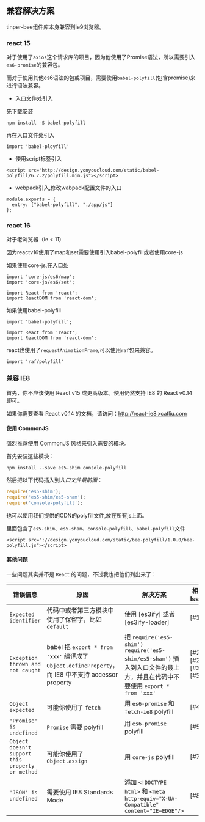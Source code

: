 ## 兼容解决方案

tinper-bee组件库本身兼容到ie9浏览器。

### react 15

对于使用了`axios`这个请求库的项目，因为他使用了Promise语法，所以需要引入`es6-promise`的兼容包。

而对于使用其他es6语法的包或项目，需要使用`babel-polyfill`(包含promise)来进行语法兼容。

- 入口文件处引入

先下载安装

```
npm install -S babel-polyfill
```
再在入口文件处引入
```
import 'babel-ployfill'
```
- 使用script标签引入

```
<script src="http://design.yonyoucloud.com/static/babel-polyfill/6.7.2/polyfill.min.js"></script>

```


- webpack引入,修改wabpack配置文件的入口

```
module.exports = {
  entry: ["babel-polyfill", "./app/js"]
};
```


### react 16

对于老浏览器（ie < 11）

因为reactv16使用了map和set需要使用引入babel-polyfill或者使用core-js

如果使用core-js,在入口处

```
import 'core-js/es6/map';
import 'core-js/es6/set';

import React from 'react';
import ReactDOM from 'react-dom';
```

如果使用babel-polyfill

```
import 'babel-polyfill';

import React from 'react';
import ReactDOM from 'react-dom';
```

react也使用了`requestAnimationFrame`,可以使用`raf`包来兼容。

```
import 'raf/polyfill'
```


### 兼容 IE8

首先，你不应该使用 React v15 或更高版本。使用仍然支持 IE8 的 React v0.14 即可。

如果你需要查看 React v0.14 的文档，请访问：http://react-ie8.xcatliu.com

#### 使用 CommonJS

强烈推荐使用 CommonJS 风格来引入需要的模块。

首先安装这些模块：

```shell
npm install --save es5-shim console-polyfill
```

然后把以下代码插入到*入口文件最前面*：

```js
require('es5-shim');
require('es5-shim/es5-sham');
require('console-polyfill');
```

也可以使用我们提供的CDN的polyfill文件,放在所有js上面。

里面包含了`es5-shim`、`es5-sham`、`console-polyfill`、`babel-polyfill`文件

```
<script src="://design.yonyoucloud.com/static/bee-polyfill/1.0.0/bee-polyfill.js"></script>
```

#### 其他问题

一些问题其实并不是 `React` 的问题，不过我也把他们列出来了：

错误信息 | 原因 | 解决方案 | 相关 Issue | 示例
-------- | ---- | -------- | ---------- | ----
`Expected identifier` | 代码中或者第三方模块中使用了保留字，比如 `default` | 使用 [es3ify] 或者 [es3ify-loader] | [#1] | [Fetch IE8]
`Exception thrown and not caught` | babel 把 `export * from 'xxx'` 编译成了 `Object.defineProperty`，而 IE8 中不支持 accessor property | 把 `require('es5-shim')` `require('es5-shim/es5-sham')` 插入到入口文件的最上方，并且在代码中不要使用 `export * from 'xxx'` | [#2][#2] [#32][#32] | [Hello World]
`Object expected` | 可能你使用了 `fetch` | 用 `es6-promise` 和 `fetch-ie8` polyfill | [#4] | [Fetch IE8]
`'Promise' is undefined` | `Promise` 需要 polyfill | 用 `es6-promise` polyfill | [#5] | [Fetch IE8]
`Object doesn't support this property or method` | 可能你使用了 `Object.assign` | 用 `core-js` polyfill | [#7] | [Object Assign]
`'JSON' is undefined` | 需要使用 IE8 Standards Mode | 添加 `<!DOCTYPE html>` 和 `<meta http-equiv="X-UA-Compatible" content="IE=EDGE"/>` | [#8] | [Hello World]
